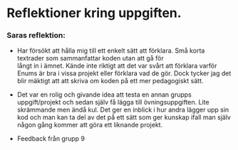 # Reflektioner kring uppgiften.

### Saras reflektion: 
- Har försökt att hålla mig till ett enkelt sätt att förklara. Små korta textrader som sammanfattar koden utan att gå för   
långt in i ämnet. Kände inte riktigt att det var svårt att förklara varför Enums är bra i vissa projekt eller förklara vad de gör. 
Dock tycker jag det blir mäktigt att att skriva om koden på ett mer pedagogiskt sätt. 

- Det var en rolig och givande idea att testa en annan grupps uppgift/projekt och sedan själv få lägga till övningsuppgiften. Lite skrämmande men ändå kul.
  Det ger en inblick i hur andra lägger upp sin kod och man kan ta del av det på ett sätt som ger kunskap ifall man själv någon gång kommer att göra ett
  liknande projekt. 
  
- Feedback från grupp 9
